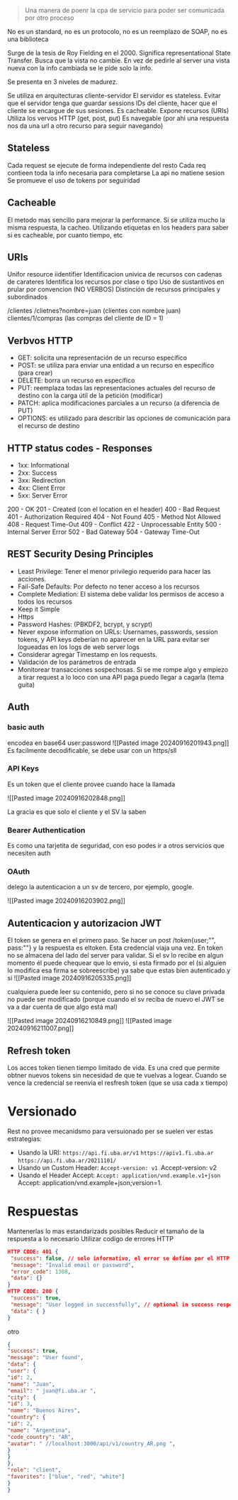 > Una manera de poenr la cpa de servicio para poder ser comunicada por otro proceso 

No es un standard, no es un protocolo, no es un reemplazo de SOAP, no es una biblioteca

Surge de la tesis de Roy Fielding en el 2000. Significa representational State Transfer. Busca que la vista no cambie. En vez de pedirle al server una vista nueva con la info cambiada se le pide solo la info.

Se presenta en 3 niveles de madurez. 

Se utiliza en arquitecturas cliente-servidor 
El servidor es stateless. Evitar que el servidor tenga que guardar sessions IDs del cliente, hacer que el cliente se encargue de sus sesiones. 
Es cacheable.
Expone recursos (URIs)
Utiliza los vervos HTTP (get, post, put)
Es navegable (por ahi una respuesta nos da una url a otro recurso para seguir navegando)

## Stateless
Cada request se ejecute de forma independiente del resto 
Cada req contieen toda la info necesaria para completarse
La api no matiene sesion
Se promueve el uso de tokens por seguiridad


## Cacheable 
El metodo mas sencillo para mejorar la performance. Si se utiliza mucho la misma respuesta, la cacheo. Utilizando etiquetas en los headers para saber si es cacheable, por cuanto tiempo, etc


## URIs 
Unifor resource iidentifier
Identificacion univica de recursos con cadenas de carateres 
Identifica los recursos por clase o tipo
Uso de sustantivos en prular por convencion (NO VERBOS)
Distinción de recursos principales y subordinados


/clientes 
/clietnes?nombre=juan (clientes con nombre juan)
clientes/1/compras (las compras del cliente de ID = 1)


## Verbvos HTTP 
- GET: solicita una representación de un recurso específico
- POST: se utiliza para enviar una entidad a un recurso en específico (para crear)
- DELETE: borra un recurso en específico
- PUT: reemplaza todas las representaciones actuales del recurso de destino con la carga útil
de la petición (modificar)
- PATCH: aplica modificaciones parciales a un recurso (a diferencia de PUT)
- OPTIONS: es utilizado para describir las opciones de comunicación para el recurso de
destino

## HTTP status codes - Responses
- 1xx: Informational
 - 2xx: Success
- 3xx: Redirection
 - 4xx: Client Error
- 5xx: Server Error

200 - OK
201 - Created (con el location en el header)
400 - Bad Request
401 - Authorization Required
404 - Not Found
405 - Method Not Allowed
408 - Request Time-Out
409 - Conflict
422 - Unprocessable Entity
500 - Internal Server Error
502 - Bad Gateway
504 - Gateway Time-Out

## REST Security Desing Principles 
- Least Privilege: Tener el menor privilegio requerido para hacer las acciones.
- Fail-Safe Defaults: Por defecto no tener acceso a los recursos
- Complete Mediation: El sistema debe validar los permisos de acceso a todos los recursos
- Keep it Simple
- Https
- Password Hashes: (PBKDF2, bcrypt, y scrypt)
- Never expose information on URLs: Usernames, passwords, session tokens, y API keys deberían no aparecer en la URL para evitar ser logueadas en los logs de web server logs
- Considerar agregar Timestamp en los requests.
- Validación de los parámetros de entrada
- Monitorear transacciones sospechosas. Si se me rompe algo y empiezo a tirar request a lo loco con una API paga puedo llegar a cagarla (tema guita)
## Auth 
### basic auth

encodea en base64 user:password
![[Pasted image 20240916201943.png]]
Es facilmente decodificable, se debe usar con un https/sll
### API Keys
Es un token que el cliente provee cuando hace la llamada

![[Pasted image 20240916202848.png]]

La gracia es que solo el cliente y el SV la saben 
### Bearer Authentication 
Es como una tarjetita de seguridad, con eso podes ir a otros servicios que necesiten auth
### OAuth
delego la autenticacion a un sv de tercero, por ejemplo, google.

![[Pasted image 20240916203902.png]]

## Autenticacion y autorizacion JWT
El token se genera en el primero paso. Se hacer un post /token{user;"", pass:""}
y la respuesta es eltoken. Esta credencial viaja una vez. En token no se almacena del lado del server para validar. Si el sv lo recibe en algun momento él puede chequear que lo envio, si esta firmado por el (si alguien lo modifica esa firma se sobreescribe) ya sabe que estas bien autenticado.y si ![[Pasted image 20240916205335.png]]

cualquiera puede leer su contenido, pero si no se conoce su clave privada no puede ser modificado (porque cuando el sv reciba de nuevo el JWT se va a dar cuenta de que algo está mal)

![[Pasted image 20240916210849.png]]
![[Pasted image 20240916211007.png]]


## Refresh token 
Los acces token tienen tiempo limitado de vida. Es una cred que permite obtner nuevos tokens sin necesidad de que te vuelvas a logear. Cuando se vence la credencial se reenvia el resfresh token (que se usa cada x tiempo)


# Versionado 
Rest no provee mecanidsmo para versuionado per se suelen ver estas estrategias: 

- Usando la URI:
	`https://api.fi.uba.ar/v1`
	`https://apiv1.fi.uba.ar`
	`https://api.fi.uba.ar/20211101/`
- Usando un Custom Header:
	`Accept-version: v1
	`Accept-version: v2
- Usando el Header Accept:
	`Accept: application/vnd.example.v1+json
	`Accept: application/vnd.example+json;version=1.

# Respuestas 
Mantenerlas lo mas estandarizads posibles
Reducir el tamaño de la respuesta a lo necesario 
Utilizar codigo de errores HTTP

```json
HTTP CODE: 401 {
 "success": false, // solo informativo, el error se define por el HTTP CODE
 "message": "Invalid email or password",
 "error_code": 1308,
 "data": {}
}
HTTP CODE: 200 {
 "success": true,
 "message": "User logged in successfully", // optional in success responses
 "data": { }
}
```
 otro 
 ```json 
 {
 "success": true,
 "message": "User found",
 "data": {
 "user": {
 "id": 2,
 "name": "Juan",
 "email": " juan@fi.uba.ar ",
 "city": {
 "id": 3,
 "name": "Buenos Aires",
 "country": {
 "id": 2,
 "name": "Argentina",
 "code_country": "AR",
 "avatar": " //localhost:3000/api/v1/country_AR.png ",
 }
 }
 },
 "role": "client",
 "favorites": ["blue", "red", "white"]
 }
}
```